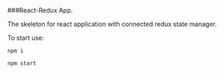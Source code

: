 ###React-Redux App.

The skeleton for react application with connected redux state manager.  

To start use:

`npm i`

`npm start` 


